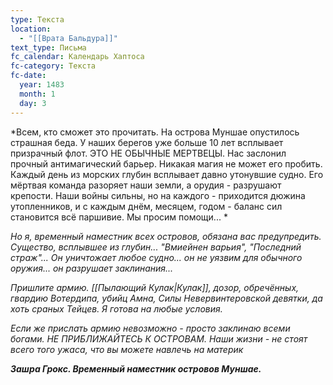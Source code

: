 ```yaml
---
type: Текста
location:
  - "[[Врата Бальдура]]"
text_type: Письма
fc_calendar: Календарь Хаптоса
fc-category: Текста
fc-date:
  year: 1483
  month: 1
  day: 3
---
```

*Всем, кто сможет это прочитать. На острова Муншае опустилось страшная беда. У наших берегов уже больше 10 лет всплывает призрачный флот. ЭТО НЕ ОБЫЧНЫЕ МЕРТВЕЦЫ. Нас заслонил прочный антимагический барьер. Никакая магия не может его пробить. Каждый день из морских глубин всплывает давно утонувшие судно. Его мёртвая команда разоряет наши земли, а орудия - разрушают крепости. Наши войны сильны, но на каждого - приходится дюжина утопленников, и с каждым днём, месяцем, годом - баланс сил становится всё паршивие. Мы просим помощи... *

*Но я, временный наместник всех островов, обязана вас предупредить. Существо, всплывшее из глубин... "Вмиейнен варьия", "Последний страж"...
Он уничтожает любое судно... он не уязвим для обычного оружия... он разрушает заклинания...*

*Пришлите армию. [[Пылающий Кулак|Кулак]], дозор, обречённых, гвардию Вотердипа, убийц Амна, Силы Невервинтеровской девятки, да хоть сраных Тейцев. Я готова на любые условия.*

*Если же прислать армию невозможно - просто заклинаю всеми богами. НЕ ПРИБЛИЖАЙТЕСЬ К ОСТРОВАМ. Наши жизни - не стоят всего того ужаса, что вы можете навлечь на материк* 

***Зашра Грокс. Временный наместник островов Муншае.***